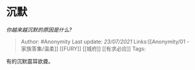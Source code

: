 # 沉默
*你越来越沉默的原因是什么?*

> Author: #Anonymity
> Last update: *23/07/2021*
> Links:[[Anonymity/01 - 家族答集/温柔]] [[FURY]] [[城府]] [[有求必应]]
> Tags:

有的沉默震耳欲聋。

